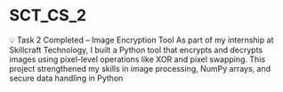 # SCT_CS_2
💡 Task 2 Completed – Image Encryption Tool As part of my internship at Skillcraft Technology, I built a Python tool that encrypts and decrypts images using pixel-level operations like XOR and pixel swapping. This project strengthened my skills in image processing, NumPy arrays, and secure data handling in Python
